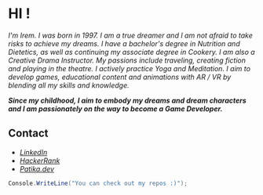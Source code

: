 # HI !

*I'm Irem. I was born in 1997. I am a true dreamer and I am not afraid to take risks to achieve my dreams. I have a bachelor's degree in Nutrition and Dietetics, as well as continuing my associate degree in Cookery. I am also a Creative Drama Instructor. My passions include traveling, creating fiction and playing in the theatre. I actively practice Yoga and Meditation. I aim to develop games, educational content and animations with AR / VR by blending all my skills and knowledge.*  

***Since my childhood, I aim to embody my dreams and dream characters and I am passionately on the way to become a Game Developer.***
 
## Contact
- *[LinkedIn](www.linkedin.com/in/irem-turna)*
- *[HackerRank](https://www.hackerrank.com/iraska)*
- *[Patika.dev](https://app.patika.dev/iraska)*

```C#
Console.WriteLine("You can check out my repos :)");
```
